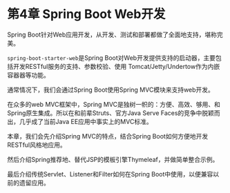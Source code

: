 # 第4章 Spring Boot Web开发

Spring Boot针对Web应用开发，从开发、测试和部署都做了全面地支持，堪称完美。

`spring-boot-starter-web`是Spring Boot对Web开发提供支持的启动器，主要包括开发RESTful服务的支持、参数校验、使用 Tomcat/Jetty/Undertow作为内嵌容器器等功能。

通常情况下，我们会通过Spring Boot使用Spring MVC模块来支持web开发。

在众多的web MVC框架中，Spring MVC是独树一帜的：方便、高效、够用、和Spring原生集成。所以在和前辈Struts、官方Java Serve Faces的竞争中脱颖而出，几乎成了当前Java EE应用中事实上的MVC标准。

本章，我们会先介绍Spring MVC的特点，结合Spring Boot如何方便地开发RESTful风格地应用。

然后介绍Spring推荐地、替代JSP的模板引擎Thymeleaf，并做简单整合示例。

最后介绍传统Servlet、Listener和Filter如何在Spring Boot中使用，以便兼容以前的遗留应用。

